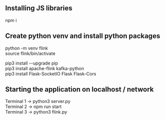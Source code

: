 ## Installing JS libraries

npm i

## Create python venv and install python packages

python -m venv flink  
source flink/bin/activate

pip3 install --upgrade pip  
pip3 install apache-flink kafka-python  
pip3 install Flask-SocketIO Flask Flask-Cors  

## Starting the application on localhost / network

Terminal 1 -> python3 server.py  
Terminal 2 -> npm run start  
Terminal 3 -> python3 flink.py  
